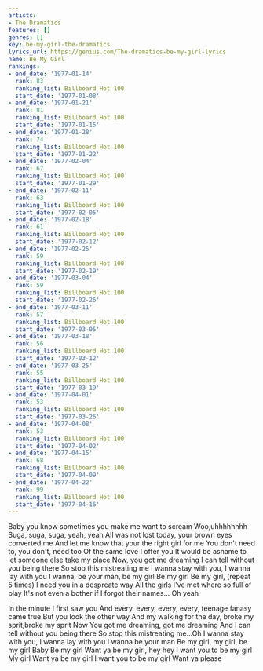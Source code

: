 ```yaml
---
artists:
- The Dramatics
features: []
genres: []
key: be-my-girl-the-dramatics
lyrics_url: https://genius.com/The-dramatics-be-my-girl-lyrics
name: Be My Girl
rankings:
- end_date: '1977-01-14'
  rank: 83
  ranking_list: Billboard Hot 100
  start_date: '1977-01-08'
- end_date: '1977-01-21'
  rank: 81
  ranking_list: Billboard Hot 100
  start_date: '1977-01-15'
- end_date: '1977-01-28'
  rank: 74
  ranking_list: Billboard Hot 100
  start_date: '1977-01-22'
- end_date: '1977-02-04'
  rank: 67
  ranking_list: Billboard Hot 100
  start_date: '1977-01-29'
- end_date: '1977-02-11'
  rank: 63
  ranking_list: Billboard Hot 100
  start_date: '1977-02-05'
- end_date: '1977-02-18'
  rank: 61
  ranking_list: Billboard Hot 100
  start_date: '1977-02-12'
- end_date: '1977-02-25'
  rank: 59
  ranking_list: Billboard Hot 100
  start_date: '1977-02-19'
- end_date: '1977-03-04'
  rank: 59
  ranking_list: Billboard Hot 100
  start_date: '1977-02-26'
- end_date: '1977-03-11'
  rank: 57
  ranking_list: Billboard Hot 100
  start_date: '1977-03-05'
- end_date: '1977-03-18'
  rank: 56
  ranking_list: Billboard Hot 100
  start_date: '1977-03-12'
- end_date: '1977-03-25'
  rank: 55
  ranking_list: Billboard Hot 100
  start_date: '1977-03-19'
- end_date: '1977-04-01'
  rank: 53
  ranking_list: Billboard Hot 100
  start_date: '1977-03-26'
- end_date: '1977-04-08'
  rank: 53
  ranking_list: Billboard Hot 100
  start_date: '1977-04-02'
- end_date: '1977-04-15'
  rank: 68
  ranking_list: Billboard Hot 100
  start_date: '1977-04-09'
- end_date: '1977-04-22'
  rank: 99
  ranking_list: Billboard Hot 100
  start_date: '1977-04-16'
---
```

Baby you know sometimes you make me want to scream
Woo,uhhhhhhhh
Suga, suga, suga, yeah, yeah
All was not lost today, your brown eyes converted me
And let me know that your the right girl for me
You don't need to, you don't, need too
Of the same love I offer you
It would be ashame to let someone else take my place
Now, you got me dreaming
I can tell without you being there
So stop this mistreating me
I wanna stay with you, I wanna lay with you
I wanna, be your man, be my girl
Be my girl
Be my girl, (repeat 5 times)
I need you in a despreate way
All the girls I've met where so full of play
It's not even a bother if I forgot their names...
Oh yeah

In the minute I first saw you
And every, every, every, every, teenage fanasy came true
But you look the other way
And my walking for the day, broke my sprit,broke my sprit
Now
You got me dreaming, got me dreaming
And I can tell without you being there
So stop this mistreating me...Oh
I wanna stay with you, I wanna lay with you
I wanna be your man
Be my girl, my girl, be my girl
Baby
Be my girl
Want ya be my girl, hey hey
I want you to be my girl
My girl
Want ya be my girl
I want you to be my girl
Want ya please
